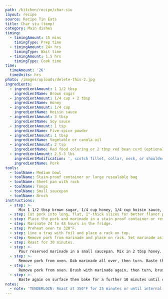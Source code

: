 ```yaml
---
path: /kitchen/recipe/char-siu
layout: recipe
source: Recipe Tin Eats
title: Char siu (temp)
category: Main dishes
timing:
  - timingAmount: 15 mins
    timingType: Prep time
  - timingAmount: 24+ hrs
    timingType: Wait time
  - timingAmount: 1.5 hrs
    timingType: Cook time
time:
  timeAmount: '26'
  timeUnits: hrs
photo: /images/uploads/delete-this-2.jpg
ingredients:
  - ingredientAmount: 1 1/2 tbsp
    ingredientName: Brown sugar
  - ingredientAmount: 1/4 cup + 2 tbsp
    ingredientName: Honey
  - ingredientAmount: 1/4 cup
    ingredientName: Hoisin sauce
  - ingredientAmount: 3 tbsp
    ingredientName: Soy sauce
  - ingredientAmount: 1 tsp
    ingredientName: Five-spice powder
  - ingredientAmount: 1 tbsp
    ingredientName: Vegetable or canola oil
  - ingredientAmount: 2 tsp
    ingredientName: Red food coloring or 2 tbsp red bean curd (optional)
  - ingredientAmount: 2.5-3 lbs
    ingredientModification: ', scotch fillet, collar, neck, or shoulder; see Instruction Notes for tenderloin'
    ingredientName: Pork
tools:
  - toolName: Medium bowl
  - toolName: Stain-proof container or large resealable bag
  - toolName: Sheet pan with rack
  - toolName: Tongs
  - toolName: Small saucepan
  - toolName: Brush
instructions:
  - step: >-
      Mix 1 1/2 tbsp brown sugar, 1/4 cup honey, 1/4 cup hoisin sauce, 3 tbsp soy sauce, 1 tsp five-spice powder, 1 tbsp vegetable or canola oil, and (optionally) 2 tsp red food coloring or 2 tbsp red bean curd in a medium bowl.
  - step: Cut pork into long, flat, 1"-thick slices for better flavor penetration.
  - step: Place the pork and marinade in a stain proof container or resealable bag.
  - step: Marinate 24 to 48 hours in the fridge.
  - step: Preheat oven to 320°F.
  - step: Line a tray with foil and place a rack on top.
  - step: Remove pork from marinade and place on rack. Set marinade aside.
  - step: Roast for 30 minutes.
  - step: >-
      Pour reserved marinade in a small saucepan. Mix in 2 tbsp honey. Bring to simmer over medium high and cook for 2 minutes until syrupy. Remove from heat.
  - step: >-
      Remove pork from oven. Dab marinade all over, then turn. Baste then roast for a further 30 minutes.
  - step: >-
      Remove pork from oven. Brush with marinade again, then turn, brush with marinade and roast for a further 20 minutes. If charring too quickly, cover with foil.
  - step: >-
      Baste again on surface then bake for a further 10 minutes until caramelised and sticky. Meat should be tender but not falling apart, like with pulled pork. Allow to rest for 10 minutes before slicing.
notes:
  - note: 'TENDERLOIN: Roast at 350°F for 25 minutes or until internal temperature is 160°F. Around halfway through roasting, baste generously with the reserved Marinade. Then broil on high for a few minutes until surface is charred and glossy, basting once or twice.'
---
```

